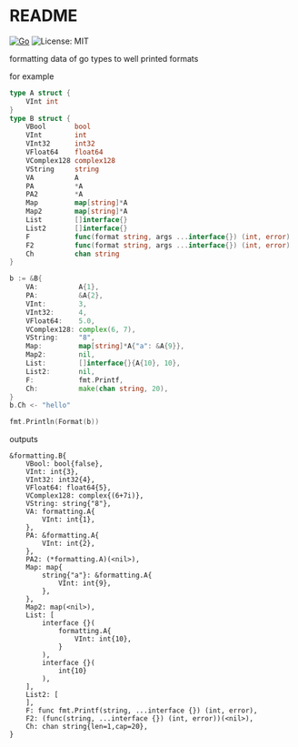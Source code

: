 # README

[![Go](https://github.com/xnslong/formatting.go/actions/workflows/go.yml/badge.svg)](https://github.com/xnslong/formatting.go/actions/workflows/go.yml)
![License: MIT](https://img.shields.io/badge/License-MIT-green.svg)

formatting data of go types to well printed formats

for example

```go
type A struct {
    VInt int
}
type B struct {
    VBool       bool
    VInt        int
    VInt32      int32
    VFloat64    float64
    VComplex128 complex128
    VString     string
    VA          A
    PA          *A
    PA2         *A
    Map         map[string]*A
    Map2        map[string]*A
    List        []interface{}
    List2       []interface{}
    F           func(format string, args ...interface{}) (int, error)
    F2          func(format string, args ...interface{}) (int, error)
    Ch          chan string
}

b := &B{
    VA:          A{1},
    PA:          &A{2},
    VInt:        3,
    VInt32:      4,
    VFloat64:    5.0,
    VComplex128: complex(6, 7),
    VString:     "8",
    Map:         map[string]*A{"a": &A{9}},
    Map2:        nil,
    List:        []interface{}{A{10}, 10},
    List2:       nil,
    F:           fmt.Printf,
    Ch:          make(chan string, 20),
}
b.Ch <- "hello"

fmt.Println(Format(b))
```

outputs


```text
&formatting.B{
    VBool: bool{false},
    VInt: int{3},
    VInt32: int32{4},
    VFloat64: float64{5},
    VComplex128: complex{(6+7i)},
    VString: string{"8"},
    VA: formatting.A{
        VInt: int{1},
    },
    PA: &formatting.A{
        VInt: int{2},
    },
    PA2: (*formatting.A)(<nil>),
    Map: map{
        string{"a"}: &formatting.A{
            VInt: int{9},
        },
    },
    Map2: map(<nil>),
    List: [
        interface {}(
            formatting.A{
                VInt: int{10},
            }
        ),
        interface {}(
            int{10}
        ),
    ],
    List2: [
    ],
    F: func fmt.Printf(string, ...interface {}) (int, error),
    F2: (func(string, ...interface {}) (int, error))(<nil>),
    Ch: chan string{len=1,cap=20},
}
```
